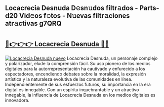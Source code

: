 ## Locacrecia Desnuda D𝚎sn𝚞dos filtr𝚊dos - Parts-d20 Vid𝚎os f𝚘tos - N𝚞evas filtr𝚊ciones atr𝚊ctivas g7QRQ

# <h2><a href="http://mb0luu.tromn.icu/?c=Locacrecia+Desnuda">🔗👉👉👉 Locacrecia Desnuda 🔗🔗</a></h2>

[![Locacrecia Desnuda nuevo](https://i.imgur.com/pEAQMta.gif)](http://mb0luu.tromn.icu/?c=Locacrecia+Desnuda)
Locacrecia Desnuda, un personaje complejo y polarizador, elude la comprensión fácil. Su uso pionero de los medios digitales para la autorrepresentación ha cautivado y enfurecido a los espectadores, encendiendo debates sobre la moralidad, la expresión artística y la naturaleza evolutiva de las comunidades en línea. Independientemente de sus esfuerzos futuros, su importancia en la era digital es innegable. Con un espíritu inquebrantable y un atractivo innegable, la influencia de Locacrecia Desnuda en los medios digitales es innovadora.
